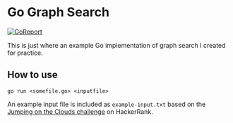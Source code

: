 # Go Graph Search

[![GoReport](https://goreportcard.com/badge/github.com/dannycjones/go-graph-search)](https://goreportcard.com/report/github.com/dannycjones/go-graph-search)

This is just where an example Go implementation of graph search I created for practice.

## How to use

`go run <somefile.go> <inputfile>`

An example input file is included as `example-input.txt` based on the [Jumping on the Clouds challenge](https://www.hackerrank.com/challenges/jumping-on-the-clouds/problem) on HackerRank.
